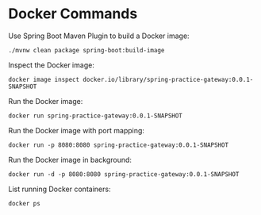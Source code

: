# Docker Commands

Use Spring Boot Maven Plugin to build a Docker image:

```shell
./mvnw clean package spring-boot:build-image
```

Inspect the Docker image:

```shell
docker image inspect docker.io/library/spring-practice-gateway:0.0.1-SNAPSHOT
```

Run the Docker image:

```shell
docker run spring-practice-gateway:0.0.1-SNAPSHOT
```

Run the Docker image with port mapping:

```shell
docker run -p 8080:8080 spring-practice-gateway:0.0.1-SNAPSHOT
```

Run the Docker image in background:

```shell
docker run -d -p 8080:8080 spring-practice-gateway:0.0.1-SNAPSHOT
```

List running Docker containers:

```shell
docker ps
```